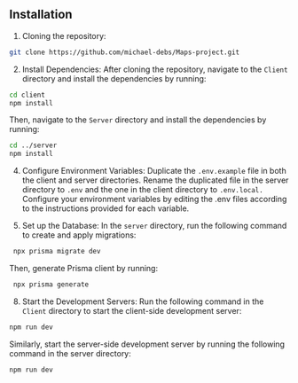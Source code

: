 ## Installation

1. Cloning the repository:

```bash
git clone https://github.com/michael-debs/Maps-project.git
```
2. Install Dependencies:
After cloning the repository, navigate to the `Client` directory and install the dependencies by running:
```bash
cd client
npm install
 ```
Then, navigate to the `Server` directory and install the dependencies by running:
```bash
cd ../server
npm install
```

4. Configure Environment Variables:
Duplicate the `.env.example` file in both the client and server directories. Rename the duplicated file in the server directory to `.env` and the one in the client directory to `.env.local.`
Configure your environment variables by editing the .env files according to the instructions provided for each variable.

6. Set up the Database:
In the `server` directory, run the following command to create and apply migrations:
```bash
 npx prisma migrate dev
```
Then, generate Prisma client by running:
```bash
 npx prisma generate 
```

8. Start the Development Servers:
Run the following command in the `Client` directory to start the client-side development server:
```bash
npm run dev
```
Similarly, start the server-side development server by running the following command in the server directory:
```bash
npm run dev
```


